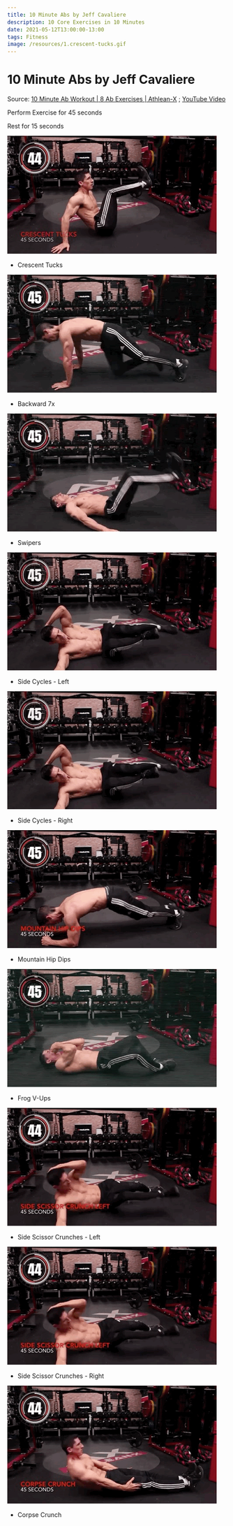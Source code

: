 ```yaml
---
title: 10 Minute Abs by Jeff Cavaliere
description: 10 Core Exercises in 10 Minutes
date: 2021-05-12T13:00:00-13:00
tags: Fitness
image: /resources/1.crescent-tucks.gif
---
```


# 10 Minute Abs by Jeff Cavaliere

Source: [10 Minute Ab Workout \| 8 Ab Exercises \| Athlean-X](https://athleanx.com/articles/abs-for-men/10-minute-ab-workout) ; [YouTube Video](https://www.youtube.com/embed/i27K2ry9jEo)

Perform Exercise for 45 seconds

Rest for 15 seconds

![Crescent Tucks](/resources/1.crescent-tucks.gif)

- Crescent Tucks

![Backward 7s](/resources/2.backward-7s.gif)

- Backward 7x

![Swipers](/resources/3.swipers.gif)

- Swipers

![Side Cycles](/resources/4.side-cycles.gif)

- Side Cycles - Left

![Side Cycles](/resources/4.side-cycles.gif)

- Side Cycles - Right

![Mountain Hip Dips](/resources/5.mountain-hip-dips.gif)

- Mountain Hip Dips

![Frog V-Ups](/resources/6.frog-v-ups.gif)

- Frog V-Ups

![Side Scissor Crunches](/resources/7.side-scissor-crunch.gif)

- Side Scissor Crunches - Left

![Side Scissor Crunches](/resources/7.side-scissor-crunch.gif)

- Side Scissor Crunches - Right

![Corpse Crunch](/resources/8.corpse-crunch.gif)

- Corpse Crunch
